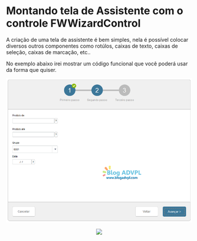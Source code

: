 # Montando tela de Assistente com o controle FWWizardControl

A criação de uma tela de assistente é bem simples, nela é possível colocar diversos outros componentes como rotúlos, caixas de texto, caixas de seleção, caixas de marcação, etc..

No exemplo abaixo irei mostrar um código funcional que você poderá usar da forma que quiser.

<img src="/resources/FWWizardControltela2-1.png">

<center><p><a href="https://dayz-servers.org/server/170059/"><img src="https://dayz-servers.org/server/170059/banners/leaderboard-1.png" border="0" class="img-fluid"></a></p></center>
